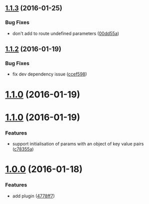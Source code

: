 <a name="1.1.3"></a>
## [1.1.3](https://github.com/router5/router5-persistent-params/compare/v1.1.2...v1.1.3) (2016-01-25)


### Bug Fixes

* don't add to route undefined parameters ([00dd55a](https://github.com/router5/router5-persistent-params/commit/00dd55a))



<a name="1.1.2"></a>
## [1.1.2](https://github.com/router5/router5-persistent-params/compare/v1.1.0...v1.1.2) (2016-01-19)


### Bug Fixes

* fix dev dependency issue ([ccef598](https://github.com/router5/router5-persistent-params/commit/ccef598))



<a name="1.1.0"></a>
# [1.1.0](https://github.com/router5/router5-persistent-params/compare/v1.1.0...v1.1.0) (2016-01-19)




<a name="1.1.0"></a>
# [1.1.0](https://github.com/router5/router5-persistent-params/compare/v1.0.0...v1.1.0) (2016-01-19)


### Features

* support initialisation of params with an object of key value pairs ([c78355a](https://github.com/router5/router5-persistent-params/commit/c78355a))



<a name="1.0.0"></a>
# [1.0.0](https://github.com/router5/router5-persistent-params/compare/4778ff7...v1.0.0) (2016-01-18)


### Features

* add plugin ([4778ff7](https://github.com/router5/router5-persistent-params/commit/4778ff7))



